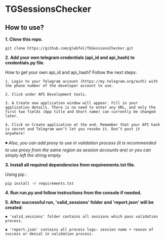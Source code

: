 # TGSessionsChecker

## How to use?

**1. Clone this repo.**

    git clone https://github.com/glebfel/TGSessionsChecker.git

**2. Add your own telegram credentials (api_id and api_hash) to credentials.py file.**

How to get your own api_id and api_hash? Follow the next steps:

    1. Login to your Telegram account (https://my.telegram.org/auth) with the phone number of the developer account to use.

    2. Click under API Development tools.

    3. A Create new application window will appear. Fill in your application details. There is no need to enter any URL, and only the first two fields (App title and Short name) can currently be changed later.

    4. Click on Create application at the end. Remember that your API hash is secret and Telegram won’t let you revoke it. Don’t post it anywhere!
    
   ◾  *Also, you can add proxy to use in validation process (it is recommended to use proxy from the same region as session accounts are) or you can simply left the string empty.*

**3. Install all required dependencies from requirements.txt file.**

Using pip :

    pip install -r requirements.txt

**4. Run run.py and follow instructions from the console if needed.**

**5. After successful run, 'valid_sessions' folder and 'report.json' will be created:**

    ◾ 'valid_sessions' folder contains all sessions which pass validation process.
       
    ◾ 'report.json' contains all process logs: session name + reason of success or denial in validation process.
